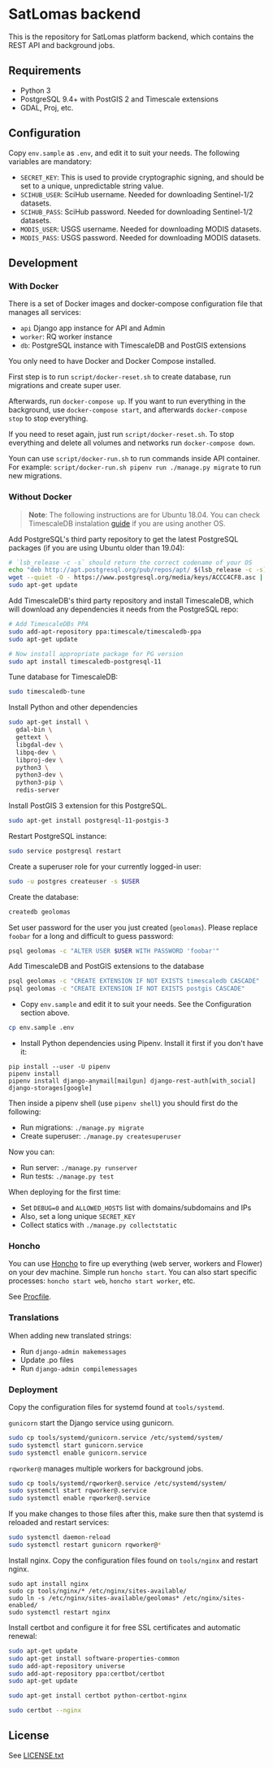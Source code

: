 # SatLomas backend

This is the repository for SatLomas platform backend, which contains the REST
API and background jobs.


## Requirements

* Python 3
* PostgreSQL 9.4+ with PostGIS 2 and Timescale extensions
* GDAL, Proj, etc.


## Configuration

Copy `env.sample` as `.env`, and edit it to suit your needs. The following
variables are mandatory:

- `SECRET_KEY`: This is used to provide cryptographic signing, and should be
  set to a unique, unpredictable string value.
- `SCIHUB_USER`: SciHub username. Needed for downloading Sentinel-1/2 datasets.
- `SCIHUB_PASS`: SciHub password. Needed for downloading Sentinel-1/2 datasets.
- `MODIS_USER`: USGS username. Needed for downloading MODIS datasets.
- `MODIS_PASS`: USGS password. Needed for downloading MODIS datasets.


## Development

### With Docker

There is a set of Docker images and docker-compose configuration file that
manages all services:

* `api` Django app instance for API and Admin
* `worker`: RQ worker instance
* `db`: PostgreSQL instance with TimescaleDB and PostGIS extensions

You only need to have Docker and Docker Compose installed.

First step is to run `script/docker-reset.sh` to create database, run
migrations and create super user.

Afterwards, run `docker-compose up`. If you want to run everything in the
background, use `docker-compose start`, and afterwards `docker-compose stop` to
stop everything.

If you need to reset again, just run `script/docker-reset.sh`.  To stop
everything and delete all volumes and networks run `docker-compose down`.

Youn can use `script/docker-run.sh` to run commands inside API container.
For example: `script/docker-run.sh pipenv run ./manage.py migrate` to run new
migrations.


### Without Docker

> **Note**: The following instructions are for Ubuntu 18.04.  You can check
> TimescaleDB instalation
> [guide](https://docs.timescale.com/latest/getting-started/installation) if
> you are using another OS.

Add PostgreSQL's third party repository to get the latest PostgreSQL packages
(if you are using Ubuntu older than 19.04):

```sh
# `lsb_release -c -s` should return the correct codename of your OS
echo "deb http://apt.postgresql.org/pub/repos/apt/ $(lsb_release -c -s)-pgdg main" | sudo tee /etc/apt/sources.list.d/pgdg.list
wget --quiet -O - https://www.postgresql.org/media/keys/ACCC4CF8.asc | sudo apt-key add -
sudo apt-get update
```

Add TimescaleDB's third party repository and install TimescaleDB, which will
download any dependencies it needs from the PostgreSQL repo:

```sh
# Add TimescaleDBs PPA
sudo add-apt-repository ppa:timescale/timescaledb-ppa
sudo apt-get update

# Now install appropriate package for PG version
sudo apt install timescaledb-postgresql-11
```

Tune database for TimescaleDB:

```sh
sudo timescaledb-tune
```

Install Python and other dependencies

```sh
sudo apt-get install \
  gdal-bin \
  gettext \
  libgdal-dev \
  libpq-dev \
  libproj-dev \
  python3 \
  python3-dev \
  python3-pip \
  redis-server
```

Install PostGIS 3 extension for this PostgreSQL.

```sh
sudo apt-get install postgresql-11-postgis-3
```

Restart PostgreSQL instance:

```sh
sudo service postgresql restart
```

Create a superuser role for your currently logged-in user:

```sh
sudo -u postgres createuser -s $USER
```

Create the database:

```sh
createdb geolomas
```

Set user password for the user you just created (`geolomas`). Please replace
`foobar` for a long and difficult to guess password:

```sh
psql geolomas -c "ALTER USER $USER WITH PASSWORD 'foobar'"
```

Add TimescaleDB and PostGIS extensions to the database

```sh
psql geolomas -c "CREATE EXTENSION IF NOT EXISTS timescaledb CASCADE"
psql geolomas -c "CREATE EXTENSION IF NOT EXISTS postgis CASCADE"
```

* Copy `env.sample` and edit it to suit your needs. See the Configuration
  section above.

```sh
cp env.sample .env
```

* Install Python dependencies using Pipenv. Install it first if you don't have it:

```
pip install --user -U pipenv
pipenv install
pipenv install django-anymail[mailgun] django-rest-auth[with_social] django-storages[google]
```

Then inside a pipenv shell (use `pipenv shell`) you should first do the following:

* Run migrations: `./manage.py migrate`
* Create superuser: `./manage.py createsuperuser`

Now you can:

* Run server: `./manage.py runserver`
* Run tests: `./manage.py test`

When deploying for the first time:

* Set `DEBUG=0` and `ALLOWED_HOSTS` list with domains/subdomains and IPs
* Also, set a long unique `SECRET_KEY`
* Collect statics with `./manage.py collectstatic`

### Honcho

You can use [Honcho](https://honcho.readthedocs.io) to fire up everything (web
server, workers and Flower) on your dev machine. Simple run `honcho start`.
You can also start specific processes: `honcho start web`, `honcho start
worker`, etc.

See [Procfile](Procfile).

### Translations

When adding new translated strings:

* Run `django-admin makemessages`
* Update .po files
* Run `django-admin compilemessages`

### Deployment

Copy the configuration files for systemd found at `tools/systemd`.

`gunicorn` start the Django service using gunicorn.

```sh
sudo cp tools/systemd/gunicorn.service /etc/systemd/system/
sudo systemctl start gunicorn.service
sudo systemctl enable gunicorn.service
```

`rqworker@` manages multiple workers for background jobs.

```sh
sudo cp tools/systemd/rqworker@.service /etc/systemd/system/
sudo systemctl start rqworker@.service
sudo systemctl enable rqworker@.service
```

If you make changes to those files after this, make sure then that systemd is
reloaded and restart services:

```sh
sudo systemctl daemon-reload
sudo systemctl restart gunicorn rqworker@*
```

Install nginx. Copy the configuration files found on `tools/nginx` and restart
nginx.

```
sudo apt install nginx
sudo cp tools/nginx/* /etc/nginx/sites-available/
sudo ln -s /etc/nginx/sites-available/geolomas* /etc/nginx/sites-enabled/
sudo systemctl restart nginx
```

Install certbot and configure it for free SSL certificates and automatic
renewal:

```sh
sudo apt-get update
sudo apt-get install software-properties-common
sudo add-apt-repository universe
sudo add-apt-repository ppa:certbot/certbot
sudo apt-get update
```

```sh
sudo apt-get install certbot python-certbot-nginx
```

```sh
sudo certbot --nginx
```

## License

See [LICENSE.txt](LICENSE.txt)
